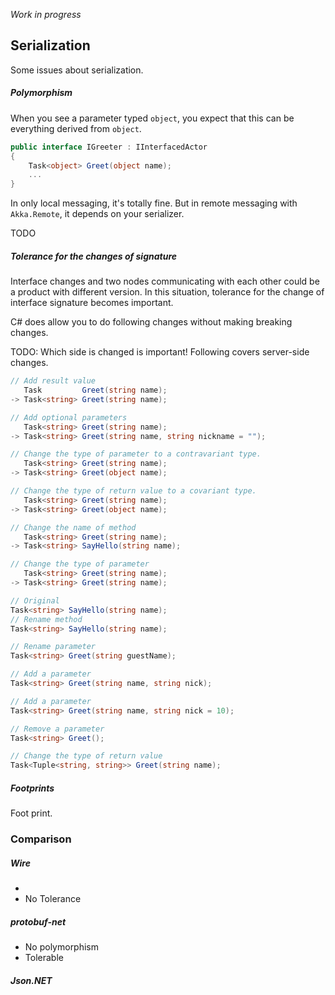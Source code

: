 *Work in progress*

## Serialization

Some issues about serialization.

##### Polymorphism

When you see a parameter typed `object`, you expect that this can be
everything derived from `object`.

```csharp
public interface IGreeter : IInterfacedActor
{
    Task<object> Greet(object name);
    ...
}
```

In only local messaging, it's totally fine.
But in remote messaging with `Akka.Remote`, it depends on your serializer.

TODO

##### Tolerance for the changes of signature

Interface changes and two nodes communicating with each other could be a product
with different version. In this situation, tolerance for the change of interface
signature becomes important.

C# does allow you to do following changes without making breaking changes.

TODO: Which side is changed is important!
Following covers server-side changes.

```csharp
// Add result value
   Task         Greet(string name);
-> Task<string> Greet(string name);
```

```csharp
// Add optional parameters
   Task<string> Greet(string name);
-> Task<string> Greet(string name, string nickname = "");
```

```csharp
// Change the type of parameter to a contravariant type.
   Task<string> Greet(string name);
-> Task<string> Greet(object name);
```

```csharp
// Change the type of return value to a covariant type.
   Task<string> Greet(string name);
-> Task<string> Greet(object name);
```

```csharp
// Change the name of method
   Task<string> Greet(string name);
-> Task<string> SayHello(string name);
```

```csharp
// Change the type of parameter
   Task<string> Greet(string name);
-> Task<string> Greet(string name);
```

```csharp
// Original
Task<string> SayHello(string name);
// Rename method
Task<string> SayHello(string name);

// Rename parameter
Task<string> Greet(string guestName);

// Add a parameter
Task<string> Greet(string name, string nick);

// Add a parameter
Task<string> Greet(string name, string nick = 10);

// Remove a parameter
Task<string> Greet();

// Change the type of return value
Task<Tuple<string, string>> Greet(string name);
```

##### Footprints

Foot print.

### Comparison

##### Wire

-
- No Tolerance

##### protobuf-net

- No polymorphism
- Tolerable
##### Json.NET

